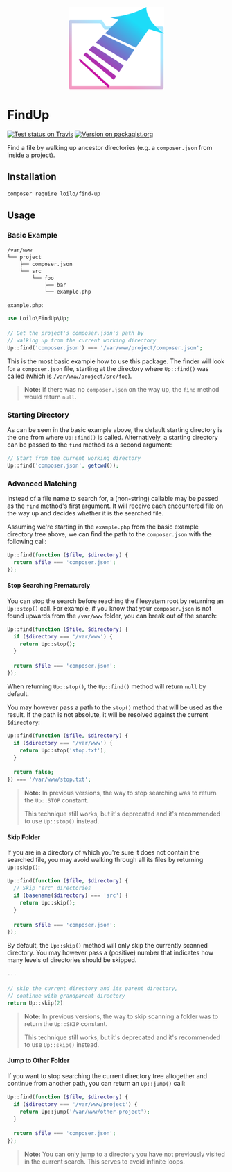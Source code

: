 <div align="center">
  <img alt="FindUp logo: a folder icon with an upwards arrow in front" src="find-up.svg" width="220" height="189">
</div>

# FindUp
[![Test status on Travis](https://badgen.net/travis/loilo/find-up?label=tests&icon=travis)](https://travis-ci.org/loilo/find-up)
[![Version on packagist.org](https://badgen.net/packagist/v/loilo/find-up)](https://packagist.org/packages/loilo/find-up)

Find a file by walking up ancestor directories (e.g. a `composer.json` from inside a project).

## Installation
```bash
composer require loilo/find-up
```

## Usage
### Basic Example
```
/var/www
└── project
    ├── composer.json
    └── src
        └── foo
            ├── bar
            └── example.php
```

`example.php`:
```php
use Loilo\FindUp\Up;

// Get the project's composer.json's path by
// walking up from the current working directory
Up::find('composer.json') === '/var/www/project/composer.json';
```

This is the most basic example how to use this package. The finder will look for a `composer.json` file, starting at the directory where `Up::find()` was called (which is `/var/www/project/src/foo`).

> **Note:** If there was no `composer.json` on the way up, the `find` method would return `null`.

### Starting Directory
As can be seen in the basic example above, the default starting directory is the one from where `Up::find()` is called. Alternatively, a starting directory can be passed to the `find` method as a second argument:

```php
// Start from the current working directory
Up::find('composer.json', getcwd());
```

### Advanced Matching
Instead of a file name to search for, a (non-string) callable may be passed as the `find` method's first argument. It will receive each encountered file on the way up and decides whether it is the searched file.

Assuming we're starting in the `example.php` from the basic example directory tree above, we can find the path to the `composer.json` with the following call:

```php
Up::find(function ($file, $directory) {
  return $file === 'composer.json';
});
```

#### Stop Searching Prematurely
You can stop the search before reaching the filesystem root by returning an `Up::stop()` call. For example, if you know that your `composer.json` is not found upwards from the `/var/www` folder, you can break out of the search:

```php
Up::find(function ($file, $directory) {
  if ($directory === '/var/www') {
    return Up::stop();
  }

  return $file === 'composer.json';
});
```

When returning `Up::stop()`, the `Up::find()` method will return `null` by default.

You may however pass a path to the `stop()` method that will be used as the result. If the path is not absolute, it will be resolved against the current `$directory`:

```php
Up::find(function ($file, $directory) {
  if ($directory === '/var/www') {
    return Up::stop('stop.txt');
  }

  return false;
}) === '/var/www/stop.txt';
```

> **Note:** In previous versions, the way to stop searching was to return the `Up::STOP` constant.
>
> This technique still works, but it's deprecated and it's recommended to use `Up::stop()` instead.

#### Skip Folder
If you are in a directory of which you're sure it does not contain the searched file, you may avoid walking through all its files by returning `Up::skip()`:

```php
Up::find(function ($file, $directory) {
  // Skip "src" directories
  if (basename($directory) === 'src') {
    return Up::skip();
  }

  return $file === 'composer.json';
});
```

By default, the `Up::skip()` method will only skip the currently scanned directory. You may however pass a (positive) number that indicates how many levels of directories should be skipped.

```php
...

// skip the current directory and its parent directory,
// continue with grandparent directory
return Up::skip(2)
```

> **Note:** In previous versions, the way to skip scanning a folder was to return the `Up::SKIP` constant.
>
> This technique still works, but it's deprecated and it's recommended to use `Up::skip()` instead.

#### Jump to Other Folder
If you want to stop searching the current directory tree altogether and continue from another path, you can return an `Up::jump()` call:

```php
Up::find(function ($file, $directory) {
  if ($directory === '/var/www/project') {
    return Up::jump('/var/www/other-project');
  }

  return $file === 'composer.json';
});
```

> **Note:** You can only jump to a directory you have not previously visited in the current search. This serves to avoid infinite loops.
